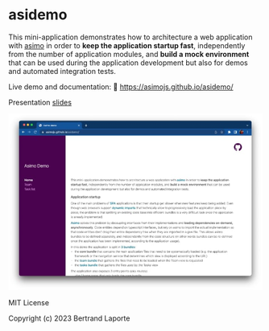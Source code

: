 # asidemo

This mini-application demonstrates how to architecture a web application
with [asimo] in order to **keep the application startup fast**, independently from the number of application modules, and
**build a mock environment** that can be used during the application development but also for demos and automated integration tests.

Live demo and documentation: 🚀 https://asimojs.github.io/asidemo/


Presentation [slides]

[slides]: https://docs.google.com/presentation/d/1NfAnUP9j1HitSrCWxmEuJs3ATZnbHdN8N_q1GLW29hU/view

![mv](doc/asidemo.jpg?raw=true)


[asimo]:https://github.com/asimojs/asimo

MIT License

Copyright (c) 2023 Bertrand Laporte
